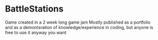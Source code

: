 # BattleStations
Game created in a 2 week long game jam
Mostly published as a portfolio and as a demontsration of knowledge/experience in coding, but anyone is free to use it anyway you want
